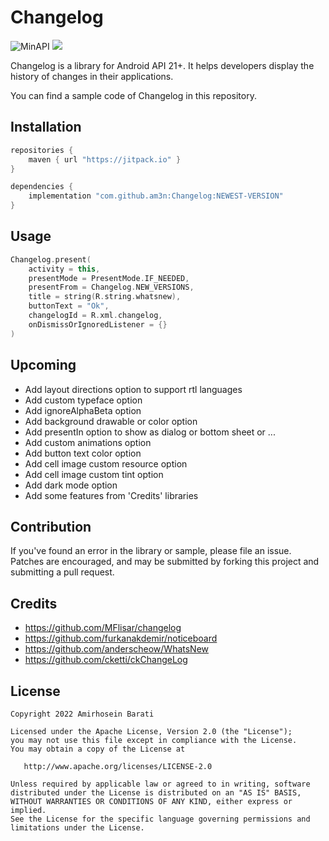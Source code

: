 # Changelog

![MinAPI](https://img.shields.io/badge/API-21%2B-blue)
[![](https://jitpack.io/v/am3n/Changelog.svg)](https://jitpack.io/#am3n/Changelog)

Changelog is a library for Android API 21+. 
It helps developers display the history of changes in their applications.

You can find a sample code of Changelog in this repository.


Installation
-------
```groovy
repositories {
    maven { url "https://jitpack.io" }
}
```
```groovy
dependencies {
    implementation "com.github.am3n:Changelog:NEWEST-VERSION"
}
```


Usage
-------
```kotlin
Changelog.present(
    activity = this,
    presentMode = PresentMode.IF_NEEDED,
    presentFrom = Changelog.NEW_VERSIONS,
    title = string(R.string.whatsnew),
    buttonText = "Ok",
    changelogId = R.xml.changelog,
    onDismissOrIgnoredListener = {}
)
```


Upcoming
-------
* Add layout directions option to support rtl languages
* Add custom typeface option
* Add ignoreAlphaBeta option
* Add background drawable or color option
* Add presentIn option to show as dialog or bottom sheet or ...
* Add custom animations option
* Add button text color option
* Add cell image custom resource option
* Add cell image custom tint option
* Add dark mode option
* Add some features from 'Credits' libraries


Contribution
-------
If you've found an error in the library or sample, please file an issue.
Patches are encouraged, and may be submitted by forking this project and submitting a pull request.


Credits
-------
* https://github.com/MFlisar/changelog
* https://github.com/furkanakdemir/noticeboard
* https://github.com/anderscheow/WhatsNew
* https://github.com/cketti/ckChangeLog


License
-------

    Copyright 2022 Amirhosein Barati

    Licensed under the Apache License, Version 2.0 (the "License");
    you may not use this file except in compliance with the License.
    You may obtain a copy of the License at

       http://www.apache.org/licenses/LICENSE-2.0

    Unless required by applicable law or agreed to in writing, software
    distributed under the License is distributed on an "AS IS" BASIS,
    WITHOUT WARRANTIES OR CONDITIONS OF ANY KIND, either express or implied.
    See the License for the specific language governing permissions and
    limitations under the License.